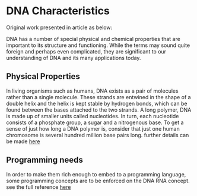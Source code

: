 # DNA Characteristics

Original work presented in article as below:

DNA has a number of special physical and chemical properties that are important to its structure and functioning. While the terms may sound quite foreign and perhaps even complicated, they are significant to our understanding of DNA and its many applications today.

## Physical Properties
In living organisms such as humans, DNA exists as a pair of molecules rather than a single molecule. These strands are entwined in the shape of a double helix and the helix is kept stable by hydrogen bonds, which can be found between the bases attached to the two strands. A long polymer, DNA is made up of smaller units called nucleotides. In turn, each nucleotide consists of a phosphate group, a sugar and a nitrogenous base. To get a sense of just how long a DNA polymer is, consider that just one human chromosome is several hundred million base pairs long.
further details can be made [here](https://http://www.exploredna.co.uk/the-properties-dna.html)

## Programming needs
In order to make them rich enough to embed to a programming language, some programming concepts are to be enforced on the DNA RNA concept.
see the full reference [here](https://github.com/highconnect/dnaData/tree/master/testData-rna-dna)
